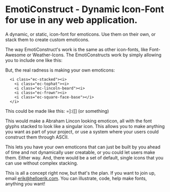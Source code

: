 EmotiConstruct - Dynamic Icon-Font for use in any web application.
===================

A dynamic, or static, icon-font for emoticons. Use them on their own, or stack them to create custom emoticons.

The way EmotiConstruct's work is the same as other icon-fonts, like Font-Awesome or Weather-Icons. The EmotiConstructs work by simply allowing you to include one like this:

<i class="ec-smile"></i>

But, the real radness is making your own emoticons:
```
  <i class="ec-stacked"><i>
    <i class="ec-tophat"><i>
    <i class="ec-lincoln-beard"><i>
    <i class="ec-frown"><i>
    <i class="ec-square-face-base"></i>
  </i>
```
This could be made like this:  =]:([] (or something)

This would make a Abraham Lincon looking emoticon, all with the font glyphs stacked to look like a singular icon. This allows you to make anything you want as part of your project, or use a system where your users could construct them through ASCII.

This lets you have your own emoticons that can just be built by you ahead of time and not dynamically user creatable, or you could let users make them. Either way. And, there would be a set of default, single icons that you can use without complex stacking.

This is all a concept right now, but that's the plan. If you want to join up, email erik@helloerik.com. You can illustrate, code, help make fonts, anything you want!
